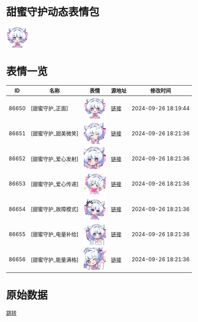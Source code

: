 # 甜蜜守护动态表情包

<img src="./cover.png" height="60" alt="cover" />

# 表情一览

|ID|名称|表情|源地址|修改时间|
|----|----|----|----|----|
|86650|[甜蜜守护_正面]|<img src="./pic/086650_%5B甜蜜守护_正面%5D.gif" height="60" alt="正面"/>|[链接](https://i0.hdslb.com/bfs/emote/edb4773b02fa117bfd89a52b3680d00a4f852dc6.gif)|2024-09-26 18:19:44|
|86651|[甜蜜守护_甜美微笑]|<img src="./pic/086651_%5B甜蜜守护_甜美微笑%5D.gif" height="60" alt="甜美微笑"/>|[链接](https://i0.hdslb.com/bfs/emote/199e73a9b5f2e28ca9b21c8c870f583274f74f13.gif)|2024-09-26 18:21:36|
|86652|[甜蜜守护_爱心发射]|<img src="./pic/086652_%5B甜蜜守护_爱心发射%5D.gif" height="60" alt="爱心发射"/>|[链接](https://i0.hdslb.com/bfs/emote/86817b2d84bb89c496a24e06a27a506b802da6a3.gif)|2024-09-26 18:21:36|
|86653|[甜蜜守护_爱心传递]|<img src="./pic/086653_%5B甜蜜守护_爱心传递%5D.gif" height="60" alt="爱心传递"/>|[链接](https://i0.hdslb.com/bfs/emote/aa4e12a535ea377bd63807de2637a5637ab01554.gif)|2024-09-26 18:21:36|
|86654|[甜蜜守护_故障模式]|<img src="./pic/086654_%5B甜蜜守护_故障模式%5D.gif" height="60" alt="故障模式"/>|[链接](https://i0.hdslb.com/bfs/emote/6b2eb0a57ec3f76bd650f81f522476265c973cac.gif)|2024-09-26 18:21:36|
|86655|[甜蜜守护_电量补给]|<img src="./pic/086655_%5B甜蜜守护_电量补给%5D.gif" height="60" alt="电量补给"/>|[链接](https://i0.hdslb.com/bfs/emote/34aa6da65e557b33e5730ce6435a335e535e52e8.gif)|2024-09-26 18:21:36|
|86656|[甜蜜守护_能量满格]|<img src="./pic/086656_%5B甜蜜守护_能量满格%5D.gif" height="60" alt="能量满格"/>|[链接](https://i0.hdslb.com/bfs/emote/34dea68fcac49133cad5cb79f6a319bc22859dc0.gif)|2024-09-26 18:21:36|

# 原始数据

[跳转](./raw.json)

